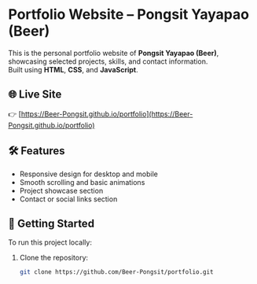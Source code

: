 # Portfolio Website – Pongsit Yayapao (Beer)

This is the personal portfolio website of **Pongsit Yayapao (Beer)**, showcasing selected projects, skills, and contact information.  
Built using **HTML**, **CSS**, and **JavaScript**.

## 🌐 Live Site

👉 [https://Beer-Pongsit.github.io/portfolio](https://Beer-Pongsit.github.io/portfolio)

## 🛠️ Features

- Responsive design for desktop and mobile
- Smooth scrolling and basic animations
- Project showcase section
- Contact or social links section

## 🚀 Getting Started

To run this project locally:

1. Clone the repository:
   ```bash
   git clone https://github.com/Beer-Pongsit/portfolio.git
